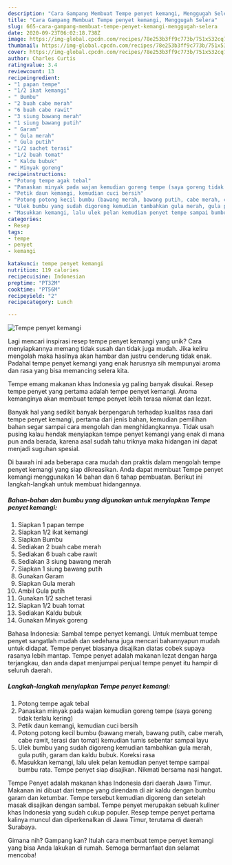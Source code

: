 ```yaml
---
description: "Cara Gampang Membuat Tempe penyet kemangi, Menggugah Selera"
title: "Cara Gampang Membuat Tempe penyet kemangi, Menggugah Selera"
slug: 665-cara-gampang-membuat-tempe-penyet-kemangi-menggugah-selera
date: 2020-09-23T06:02:18.738Z
image: https://img-global.cpcdn.com/recipes/78e253b3ff9c773b/751x532cq70/tempe-penyet-kemangi-foto-resep-utama.jpg
thumbnail: https://img-global.cpcdn.com/recipes/78e253b3ff9c773b/751x532cq70/tempe-penyet-kemangi-foto-resep-utama.jpg
cover: https://img-global.cpcdn.com/recipes/78e253b3ff9c773b/751x532cq70/tempe-penyet-kemangi-foto-resep-utama.jpg
author: Charles Curtis
ratingvalue: 3.4
reviewcount: 13
recipeingredient:
- "1 papan tempe"
- "1/2 ikat kemangi"
- " Bumbu"
- "2 buah cabe merah"
- "6 buah cabe rawit"
- "3 siung bawang merah"
- "1 siung bawang putih"
- " Garam"
- " Gula merah"
- " Gula putih"
- "1/2 sachet terasi"
- "1/2 buah tomat"
- " Kaldu bubuk"
- " Minyak goreng"
recipeinstructions:
- "Potong tempe agak tebal"
- "Panaskan minyak pada wajan kemudian goreng tempe (saya goreng tidak terlalu kering)"
- "Petik daun kemangi, kemudian cuci bersih"
- "Potong potong kecil bumbu (bawang merah, bawang putih, cabe merah, cabe rawit, terasi dan tomat) kemudian tumis sebentar sampai layu"
- "Ulek bumbu yang sudah digoreng kemudian tambahkan gula merah, gula putih, garam dan kaldu bubuk. Koreksi rasa"
- "Masukkan kemangi, lalu ulek pelan kemudian penyet tempe sampai bumbu rata. Tempe penyet siap disajikan. Nikmati bersama nasi hangat."
categories:
- Resep
tags:
- tempe
- penyet
- kemangi

katakunci: tempe penyet kemangi 
nutrition: 119 calories
recipecuisine: Indonesian
preptime: "PT32M"
cooktime: "PT56M"
recipeyield: "2"
recipecategory: Lunch

---
```



![Tempe penyet kemangi](https://img-global.cpcdn.com/recipes/78e253b3ff9c773b/751x532cq70/tempe-penyet-kemangi-foto-resep-utama.jpg)

Lagi mencari inspirasi resep tempe penyet kemangi yang unik? Cara menyiapkannya memang tidak susah dan tidak juga mudah. Jika keliru mengolah maka hasilnya akan hambar dan justru cenderung tidak enak. Padahal tempe penyet kemangi yang enak harusnya sih mempunyai aroma dan rasa yang bisa memancing selera kita.

Tempe emang makanan khas Indonesia yg paling banyak disukai. Resep tempe penyet yang pertama adalah tempe penyet kemangi. Aroma kemanginya akan membuat tempe penyet lebih terasa nikmat dan lezat.

Banyak hal yang sedikit banyak berpengaruh terhadap kualitas rasa dari tempe penyet kemangi, pertama dari jenis bahan, kemudian pemilihan bahan segar sampai cara mengolah dan menghidangkannya. Tidak usah pusing kalau hendak menyiapkan tempe penyet kemangi yang enak di mana pun anda berada, karena asal sudah tahu triknya maka hidangan ini dapat menjadi suguhan spesial.


Di bawah ini ada beberapa cara mudah dan praktis dalam mengolah tempe penyet kemangi yang siap dikreasikan. Anda dapat membuat Tempe penyet kemangi menggunakan 14 bahan dan 6 tahap pembuatan. Berikut ini langkah-langkah untuk membuat hidangannya.

<!--inarticleads1-->

##### Bahan-bahan dan bumbu yang digunakan untuk menyiapkan Tempe penyet kemangi:

1. Siapkan 1 papan tempe
1. Siapkan 1/2 ikat kemangi
1. Siapkan  Bumbu
1. Sediakan 2 buah cabe merah
1. Sediakan 6 buah cabe rawit
1. Sediakan 3 siung bawang merah
1. Siapkan 1 siung bawang putih
1. Gunakan  Garam
1. Siapkan  Gula merah
1. Ambil  Gula putih
1. Gunakan 1/2 sachet terasi
1. Siapkan 1/2 buah tomat
1. Sediakan  Kaldu bubuk
1. Gunakan  Minyak goreng


Bahasa Indonesia: Sambal tempe penyet kemangi. Untuk membuat tempe penyet sangatlah mudah dan sedehana juga mencari bahannyapun mudah untuk didapat. Tempe penyet biasanya disajikan diatas cobek supaya rasanya lebih mantap. Tempe penyet adalah makanan lezat dengan harga terjangkau, dan anda dapat menjumpai penjual tempe penyet itu hampir di seluruh daerah. 

<!--inarticleads2-->

##### Langkah-langkah menyiapkan Tempe penyet kemangi:

1. Potong tempe agak tebal
1. Panaskan minyak pada wajan kemudian goreng tempe (saya goreng tidak terlalu kering)
1. Petik daun kemangi, kemudian cuci bersih
1. Potong potong kecil bumbu (bawang merah, bawang putih, cabe merah, cabe rawit, terasi dan tomat) kemudian tumis sebentar sampai layu
1. Ulek bumbu yang sudah digoreng kemudian tambahkan gula merah, gula putih, garam dan kaldu bubuk. Koreksi rasa
1. Masukkan kemangi, lalu ulek pelan kemudian penyet tempe sampai bumbu rata. Tempe penyet siap disajikan. Nikmati bersama nasi hangat.


Tempe Penyet adalah makanan khas Indonesia dari daerah Jawa Timur. Makanan ini dibuat dari tempe yang direndam di air kaldu dengan bumbu garam dan ketumbar. Tempe tersebut kemudian digoreng dan setelah masak disajikan dengan sambal. Tempe penyet merupakan sebuah kuliner khas Indonesia yang sudah cukup populer. Resep tempe penyet pertama kalinya muncul dan diperkenalkan di Jawa Timur, terutama di daerah Surabaya. 

Gimana nih? Gampang kan? Itulah cara membuat tempe penyet kemangi yang bisa Anda lakukan di rumah. Semoga bermanfaat dan selamat mencoba!
